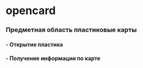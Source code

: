 # opencard
### Предметная область пластиковые карты
#### - Открытие пластика 
#### - Получение информации по карте
